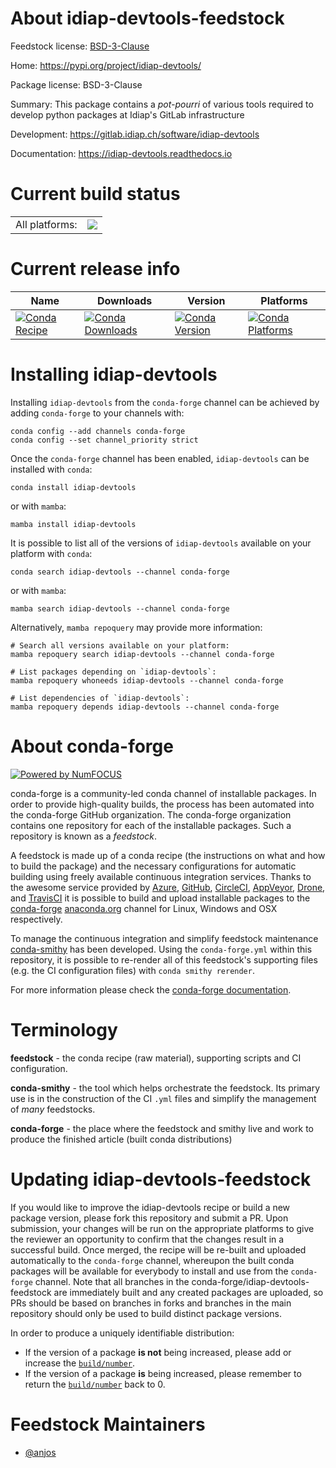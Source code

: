About idiap-devtools-feedstock
==============================

Feedstock license: [BSD-3-Clause](https://github.com/conda-forge/idiap-devtools-feedstock/blob/main/LICENSE.txt)

Home: https://pypi.org/project/idiap-devtools/

Package license: BSD-3-Clause

Summary: This package contains a *pot-pourri* of various tools required to develop python packages at Idiap's GitLab infrastructure

Development: https://gitlab.idiap.ch/software/idiap-devtools

Documentation: https://idiap-devtools.readthedocs.io

Current build status
====================


<table><tr><td>All platforms:</td>
    <td>
      <a href="https://dev.azure.com/conda-forge/feedstock-builds/_build/latest?definitionId=19775&branchName=main">
        <img src="https://dev.azure.com/conda-forge/feedstock-builds/_apis/build/status/idiap-devtools-feedstock?branchName=main">
      </a>
    </td>
  </tr>
</table>

Current release info
====================

| Name | Downloads | Version | Platforms |
| --- | --- | --- | --- |
| [![Conda Recipe](https://img.shields.io/badge/recipe-idiap--devtools-green.svg)](https://anaconda.org/conda-forge/idiap-devtools) | [![Conda Downloads](https://img.shields.io/conda/dn/conda-forge/idiap-devtools.svg)](https://anaconda.org/conda-forge/idiap-devtools) | [![Conda Version](https://img.shields.io/conda/vn/conda-forge/idiap-devtools.svg)](https://anaconda.org/conda-forge/idiap-devtools) | [![Conda Platforms](https://img.shields.io/conda/pn/conda-forge/idiap-devtools.svg)](https://anaconda.org/conda-forge/idiap-devtools) |

Installing idiap-devtools
=========================

Installing `idiap-devtools` from the `conda-forge` channel can be achieved by adding `conda-forge` to your channels with:

```
conda config --add channels conda-forge
conda config --set channel_priority strict
```

Once the `conda-forge` channel has been enabled, `idiap-devtools` can be installed with `conda`:

```
conda install idiap-devtools
```

or with `mamba`:

```
mamba install idiap-devtools
```

It is possible to list all of the versions of `idiap-devtools` available on your platform with `conda`:

```
conda search idiap-devtools --channel conda-forge
```

or with `mamba`:

```
mamba search idiap-devtools --channel conda-forge
```

Alternatively, `mamba repoquery` may provide more information:

```
# Search all versions available on your platform:
mamba repoquery search idiap-devtools --channel conda-forge

# List packages depending on `idiap-devtools`:
mamba repoquery whoneeds idiap-devtools --channel conda-forge

# List dependencies of `idiap-devtools`:
mamba repoquery depends idiap-devtools --channel conda-forge
```


About conda-forge
=================

[![Powered by
NumFOCUS](https://img.shields.io/badge/powered%20by-NumFOCUS-orange.svg?style=flat&colorA=E1523D&colorB=007D8A)](https://numfocus.org)

conda-forge is a community-led conda channel of installable packages.
In order to provide high-quality builds, the process has been automated into the
conda-forge GitHub organization. The conda-forge organization contains one repository
for each of the installable packages. Such a repository is known as a *feedstock*.

A feedstock is made up of a conda recipe (the instructions on what and how to build
the package) and the necessary configurations for automatic building using freely
available continuous integration services. Thanks to the awesome service provided by
[Azure](https://azure.microsoft.com/en-us/services/devops/), [GitHub](https://github.com/),
[CircleCI](https://circleci.com/), [AppVeyor](https://www.appveyor.com/),
[Drone](https://cloud.drone.io/welcome), and [TravisCI](https://travis-ci.com/)
it is possible to build and upload installable packages to the
[conda-forge](https://anaconda.org/conda-forge) [anaconda.org](https://anaconda.org/)
channel for Linux, Windows and OSX respectively.

To manage the continuous integration and simplify feedstock maintenance
[conda-smithy](https://github.com/conda-forge/conda-smithy) has been developed.
Using the ``conda-forge.yml`` within this repository, it is possible to re-render all of
this feedstock's supporting files (e.g. the CI configuration files) with ``conda smithy rerender``.

For more information please check the [conda-forge documentation](https://conda-forge.org/docs/).

Terminology
===========

**feedstock** - the conda recipe (raw material), supporting scripts and CI configuration.

**conda-smithy** - the tool which helps orchestrate the feedstock.
                   Its primary use is in the construction of the CI ``.yml`` files
                   and simplify the management of *many* feedstocks.

**conda-forge** - the place where the feedstock and smithy live and work to
                  produce the finished article (built conda distributions)


Updating idiap-devtools-feedstock
=================================

If you would like to improve the idiap-devtools recipe or build a new
package version, please fork this repository and submit a PR. Upon submission,
your changes will be run on the appropriate platforms to give the reviewer an
opportunity to confirm that the changes result in a successful build. Once
merged, the recipe will be re-built and uploaded automatically to the
`conda-forge` channel, whereupon the built conda packages will be available for
everybody to install and use from the `conda-forge` channel.
Note that all branches in the conda-forge/idiap-devtools-feedstock are
immediately built and any created packages are uploaded, so PRs should be based
on branches in forks and branches in the main repository should only be used to
build distinct package versions.

In order to produce a uniquely identifiable distribution:
 * If the version of a package **is not** being increased, please add or increase
   the [``build/number``](https://docs.conda.io/projects/conda-build/en/latest/resources/define-metadata.html#build-number-and-string).
 * If the version of a package **is** being increased, please remember to return
   the [``build/number``](https://docs.conda.io/projects/conda-build/en/latest/resources/define-metadata.html#build-number-and-string)
   back to 0.

Feedstock Maintainers
=====================

* [@anjos](https://github.com/anjos/)


<!-- dummy commit to enable rerendering -->

